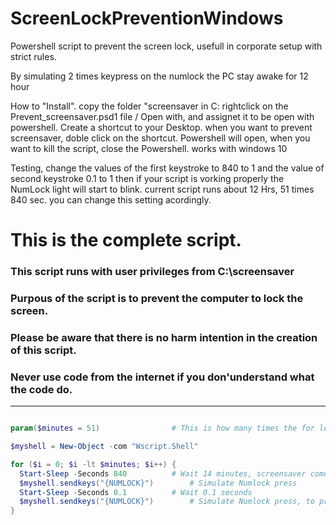 # ScreenLockPreventionWindows
Powershell script to prevent the screen lock, usefull in corporate setup with strict rules.

By simulating 2 times keypress on the numlock the PC stay awake for 12 hour

How to "Install".
copy the folder "screensaver in C:
rightclick on the Prevent_screensaver.psd1 file / Open with, and assignet it to be open with powershell. Create a shortcut to your Desktop. when you want to prevent screensaver, doble click on the shortcut. Powershell will open, when you want to kill the script, close the Powershell.
works with windows 10

Testing, change the values of the first keystroke to 840 to 1 and the value of second keystroke 0.1 to 1 then if your script is vorking properly the NumLock light will start to blink.
current script runs about 12 Hrs, 51 times 840 sec. you can change this setting acordingly. 

# This is the complete script.

### This script runs with user privileges from C:\screensaver
### Purpous of the script is to prevent the computer to lock the screen.
### Please be aware that there is no harm intention in the creation of this script.
### Never use code from the internet if you don'understand what the code do.
___
````Powershell

param($minutes = 51) 				# This is how many times the for loop will run. 12 hours / 14 minutes. After 12 hours the desktop will lock itself.

$myshell = New-Object -com "Wscript.Shell"

for ($i = 0; $i -lt $minutes; $i++) {
  Start-Sleep -Seconds 840			# Wait 14 minutes, screensaver comes in the 15th minute.
  $myshell.sendkeys("{NUMLOCK}")		# Simulate Numlock press
  Start-Sleep -Seconds 0.1			# Wait 0.1 seconds 
  $myshell.sendkeys("{NUMLOCK}")		# Simulate Numlock press, to preserve the state of the kayboard.
}

``````
